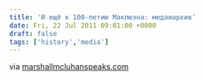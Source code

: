 ```yaml
---
title: 'И ещё к 100-летию Маклюэна: медаиархив'
date: Fri, 22 Jul 2011 09:01:00 +0000
draft: false
tags: ['history','media']
---
```


via [marshallmcluhanspeaks.com](http://www.marshallmcluhanspeaks.com/)